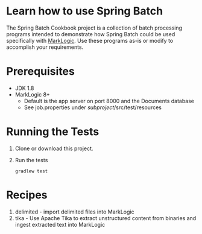 # Learn how to use Spring Batch 

The Spring Batch Cookbook project is a collection of batch processing programs intended to demonstrate how Spring Batch could be used specifically with [MarkLogic](www.marklogic.com).  Use these programs as-is or modify to accomplish your requirements.  

# Prerequisites

 * JDK 1.8
 * MarkLogic 8+
   * Default is the app server on port 8000 and the Documents database
   * See job.properties under _subproject_/src/test/resources
 
# Running the Tests

1) Clone or download this project.  

2) Run the tests  

       gradlew test


# Recipes

1) delimited - import delimited files into MarkLogic
1) tika - Use Apache Tika to extract unstructured content from binaries and ingest extracted text into MarkLogic
